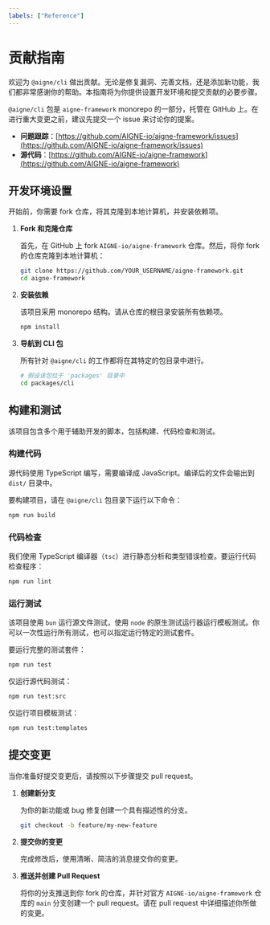 ```yaml
---
labels: ["Reference"]
---
```


# 贡献指南

欢迎为 `@aigne/cli` 做出贡献。无论是修复漏洞、完善文档，还是添加新功能，我们都非常感谢你的帮助。本指南将为你提供设置开发环境和提交贡献的必要步骤。

`@aigne/cli` 包是 `aigne-framework` monorepo 的一部分，托管在 GitHub 上。在进行重大变更之前，建议先提交一个 issue 来讨论你的提案。

- **问题跟踪**：[https://github.com/AIGNE-io/aigne-framework/issues](https://github.com/AIGNE-io/aigne-framework/issues)
- **源代码**：[https://github.com/AIGNE-io/aigne-framework](https://github.com/AIGNE-io/aigne-framework)

## 开发环境设置

开始前，你需要 fork 仓库，将其克隆到本地计算机，并安装依赖项。

1.  **Fork 和克隆仓库**

    首先，在 GitHub 上 fork `AIGNE-io/aigne-framework` 仓库。然后，将你 fork 的仓库克隆到本地计算机：

    ```bash
    git clone https://github.com/YOUR_USERNAME/aigne-framework.git
    cd aigne-framework
    ```

2.  **安装依赖**

    该项目采用 monorepo 结构。请从仓库的根目录安装所有依赖项。

    ```bash
    npm install
    ```

3.  **导航到 CLI 包**

    所有针对 `@aigne/cli` 的工作都将在其特定的包目录中进行。

    ```bash
    # 假设该包位于 'packages' 目录中
    cd packages/cli 
    ```

## 构建和测试

该项目包含多个用于辅助开发的脚本，包括构建、代码检查和测试。

### 构建代码

源代码使用 TypeScript 编写，需要编译成 JavaScript。编译后的文件会输出到 `dist/` 目录中。

要构建项目，请在 `@aigne/cli` 包目录下运行以下命令：

```bash
npm run build
```

### 代码检查

我们使用 TypeScript 编译器（`tsc`）进行静态分析和类型错误检查。要运行代码检查程序：

```bash
npm run lint
```

### 运行测试

该项目使用 `bun` 运行源文件测试，使用 `node` 的原生测试运行器运行模板测试。你可以一次性运行所有测试，也可以指定运行特定的测试套件。

要运行完整的测试套件：

```bash
npm run test
```

仅运行源代码测试：

```bash
npm run test:src
```

仅运行项目模板测试：

```bash
npm run test:templates
```

## 提交变更

当你准备好提交变更后，请按照以下步骤提交 pull request。

1.  **创建新分支**

    为你的新功能或 bug 修复创建一个具有描述性的分支。

    ```bash
    git checkout -b feature/my-new-feature
    ```

2.  **提交你的变更**

    完成修改后，使用清晰、简洁的消息提交你的变更。

3.  **推送并创建 Pull Request**

    将你的分支推送到你 fork 的仓库，并针对官方 `AIGNE-io/aigne-framework` 仓库的 `main` 分支创建一个 pull request。请在 pull request 中详细描述你所做的变更。